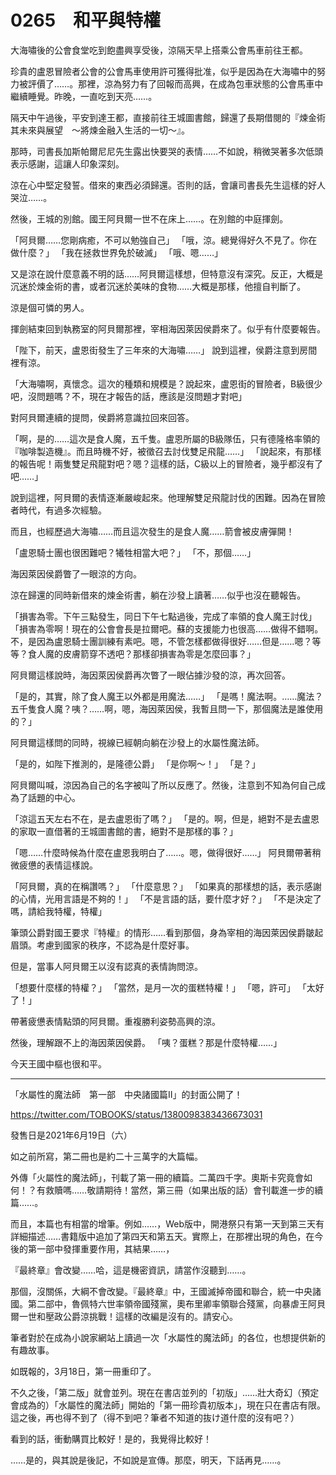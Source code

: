 # 0265　和平與特權

大海嘯後的公會食堂吃到飽盡興享受後，涼隔天早上搭乘公會馬車前往王都。

珍貴的盧恩冒險者公會的公會馬車使用許可獲得批准，似乎是因為在大海嘯中的努力被評價了……。那裡，涼為努力有了回報而高興，在成為包車狀態的公會馬車中繼續睡覺。昨晚，一直吃到天亮……。

隔天中午過後，平安到達王都，直接前往王城圖書館，歸還了長期借閱的『煉金術　其未來與展望　～將煉金融入生活的一切～』。

那時，司書長加斯帕爾尼尼先生露出快要哭的表情……不如說，稍微哭著多次低頭表示感謝，這讓人印象深刻。

涼在心中堅定發誓。借來的東西必須歸還。否則的話，會讓司書長先生這樣的好人哭泣……。

然後，王城的別館。國王阿貝爾一世不在床上……。在別館的中庭揮劍。

「阿貝爾……您剛病癒，不可以勉強自己」
「哦，涼。總覺得好久不見了。你在做什麼？」
「我在拯救世界免於破滅」
「哦、嗯……」

又是涼在說什麼意義不明的話……阿貝爾這樣想，但特意沒有深究。反正，大概是沉迷於煉金術的書，或者沉迷於美味的食物……大概是那樣，他擅自判斷了。

涼是個可憐的男人。

揮劍結束回到執務室的阿貝爾那裡，宰相海因萊因侯爵來了。似乎有什麼要報告。

「陛下，前天，盧恩街發生了三年來的大海嘯……」
說到這裡，侯爵注意到房間裡有涼。

「大海嘯啊，真懷念。這次的種類和規模是？說起來，盧恩街的冒險者，B級很少吧，沒問題嗎？不，現在才報告的話，應該是沒問題才對吧」

對阿貝爾連續的提問，侯爵將意識拉回來回答。

「啊，是的……這次是食人魔，五千隻。盧恩所屬的B級隊伍，只有德隆格率領的『咖啡製造機』。而且時機不好，被徵召去討伐雙足飛龍……」
「說起來，有那樣的報告呢！兩隻雙足飛龍對吧？嗯？這樣的話，C級以上的冒險者，幾乎都沒有了吧……」

說到這裡，阿貝爾的表情逐漸嚴峻起來。他理解雙足飛龍討伐的困難。因為在冒險者時代，有過多次經驗。

而且，也經歷過大海嘯……而且這次發生的是食人魔……箭會被皮膚彈開！

「盧恩騎士團也很困難吧？犧牲相當大吧？」
「不，那個……」

海因萊因侯爵瞥了一眼涼的方向。

涼在歸還的同時新借來的煉金術書，躺在沙發上讀著……似乎也沒在聽報告。

「損害為零。下午三點發生，同日下午七點過後，完成了率領的食人魔王討伐」
「損害為零啊！現在的公會會長是拉爾吧。蘇的支援能力也很高……做得不錯啊。不，是因為盧恩騎士團訓練有素吧。嗯，不管怎樣都做得很好……但是……嗯？等等？食人魔的皮膚箭穿不透吧？那樣卻損害為零是怎麼回事？」

阿貝爾這樣說時，海因萊因侯爵再次瞥了一眼佔據沙發的涼，再次回答。

「是的，其實，除了食人魔王以外都是用魔法……」
「是嗎！魔法啊。……魔法？五千隻食人魔？咦？……啊，嗯，海因萊因侯，我暫且問一下，那個魔法是誰使用的？」

阿貝爾這樣問的同時，視線已經朝向躺在沙發上的水屬性魔法師。

「是的，如陛下推測的，是隆德公爵」
「是你啊～！」
「是？」

阿貝爾叫喊，涼因為自己的名字被叫了所以反應了。然後，注意到不知為何自己成為了話題的中心。

「涼這五天左右不在，是去盧恩街了嗎？」
「是的。啊，但是，絕對不是去盧恩的家取一直借著的王城圖書館的書，絕對不是那樣的事？」

「嗯……什麼時候為什麼在盧恩我明白了……。嗯，做得很好……」
阿貝爾帶著稍微疲憊的表情這樣說。

「阿貝爾，真的在稱讚嗎？」
「什麼意思？」
「如果真的那樣想的話，表示感謝的心情，光用言語是不夠的！」
「不是言語的話，要什麼才好？」
「不是決定了嗎，請給我特權，特權」

筆頭公爵對國王要求『特權』的情形……看到那個，身為宰相的海因萊因侯爵皺起眉頭。考慮到國家的秩序，不認為是什麼好事。

但是，當事人阿貝爾王以沒有認真的表情詢問涼。

「想要什麼樣的特權？」
「當然，是月一次的蛋糕特權！」
「嗯，許可」
「太好了！」

帶著疲憊表情點頭的阿貝爾。重複勝利姿勢高興的涼。

然後，理解跟不上的海因萊因侯爵。
「咦？蛋糕？那是什麼特權……」

今天王國中樞也很和平。

---

「水屬性的魔法師　第一部　中央諸國篇Ⅱ」的封面公開了！

https://twitter.com/TOBOOKS/status/1380098383436673031

發售日是2021年6月19日（六）

如之前所寫，第二冊也是約二十三萬字的大篇幅。

外傳「火屬性的魔法師」，刊載了第一冊的續篇。二萬四千字。奧斯卡究竟會如何！？有救贖嗎……敬請期待！當然，第三冊（如果出版的話）會刊載進一步的續篇……。

而且，本篇也有相當的增筆。例如……，Web版中，開港祭只有第一天到第三天有詳細描述……書籍版中追加了第四天和第五天。實際上，在那裡出現的角色，在今後的第一部中發揮重要作用，其結果……，

『最終章』會改變……哈，這是機密資訊，請當作沒聽到……。

那個，沒關係，大綱不會改變。『最終章』中，王國滅掉帝國和聯合，統一中央諸國。第二部中，魯佩特六世率領帝國殘黨，奧布里卿率領聯合殘黨，向暴虐王阿貝爾一世和壓政公爵涼挑戰！這樣的改編是沒有的。請安心。

筆者對於在成為小說家網站上讀過一次「水屬性的魔法師」的各位，也想提供新的有趣故事。

如既報的，3月18日，第一冊重印了。

不久之後，「第二版」就會並列。現在在書店並列的「初版」……壯大奇幻（預定會成為的）「水屬性的魔法師」開始的「第一冊珍貴初版本」，現在只在書店有限。這之後，再也得不到了（得不到吧？筆者不知道的抜け道什麼的沒有吧？）

看到的話，衝動購買比較好！是的，我覺得比較好！

……是的，與其說是後記，不如說是宣傳。那麼，明天，下話再見……。